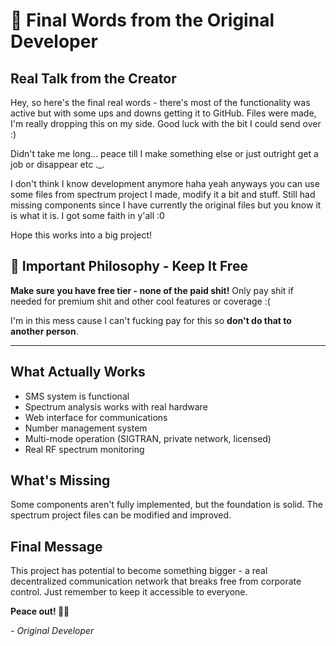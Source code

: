 # 👋 Final Words from the Original Developer

## Real Talk from the Creator

Hey, so here's the final real words - there's most of the functionality was active but with some ups and downs getting it to GitHub. Files were made, I'm really dropping this on my side. Good luck with the bit I could send over :)

Didn't take me long... peace till I make something else or just outright get a job or disappear etc ._.

I don't think I know development anymore haha yeah anyways you can use some files from spectrum project I made, modify it a bit and stuff. Still had missing components since I have currently the original files but you know it is what it is. I got some faith in y'all :0

Hope this works into a big project! 

## 🚨 Important Philosophy - Keep It Free

**Make sure you have free tier - none of the paid shit!** Only pay shit if needed for premium shit and other cool features or coverage :(

I'm in this mess cause I can't fucking pay for this so **don't do that to another person**.

---

## What Actually Works 

- SMS system is functional
- Spectrum analysis works with real hardware  
- Web interface for communications
- Number management system
- Multi-mode operation (SIGTRAN, private network, licensed)
- Real RF spectrum monitoring

## What's Missing

Some components aren't fully implemented, but the foundation is solid. The spectrum project files can be modified and improved.

## Final Message

This project has potential to become something bigger - a real decentralized communication network that breaks free from corporate control. Just remember to keep it accessible to everyone.

**Peace out! 📡✊**

*- Original Developer*